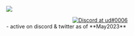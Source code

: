 
[![](https://visitcount.itsvg.in/api?id=jkud&label=Profile%20Views&color=11&icon=2&pretty=false)](https://visitcount.itsvg.in)
<div align="center">
    <a href="https://discord.com/users/253951776921747456">
        <img src="https://lanyard-profile-readme.vercel.app/api/253951776921747456" alt="Discord at ud#0006">  
    </a>
</div>
- active on discord & twitter as of **May2023**
